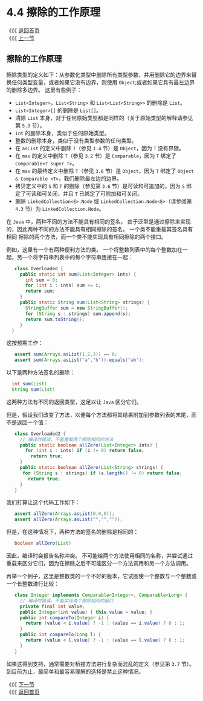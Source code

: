 # 4.4 擦除的工作原理

《《《 [返回首页](../../)   
 《《《 [上一节](4.3-qian-tao-lei.md)

## 擦除的工作原理

擦除类型的定义如下：从参数化类型中删除所有类型参数，并用删除它的边界来替换任何类型变量，或者如果它没有边界，则使用 `Object`;或者如果它具有最左边界 的删除多边界。 这里有些例子：

* `List<Integer>`，`List<String>` 和 `List<List<String>>` 的删除是 `List`。
* `List<Integer>[]` 的删除是 `List[]`。
* 清除 `List` 本身，对于任何原始类型都是同样的（关于原始类型的解释请参见第 `5.3` 节）。
* `int` 的删除本身，类似于任何原始类型。
* 整数的删除本身，类似于没有类型参数的任何类型。
* 在 `asList` 的定义中删除 `T`（参见 `1.4` 节）是 `Object`，因为 `T` 没有界限。
* 在 `max` 的定义中删除 `T`（参见 `3.2` 节）是 `Comparable`，因为 `T` 绑定了 `Comparable<? super T>`。
* 在 `max` 的最终定义中删除 `T`（参见 `3.6` 节）是 `Object`，因为 `T` 绑定了 `Object & Comparable <T>`，我们删除最左边的边界。
* 拷贝定义中的 `S` 和 `T` 的删除（参见第 `3.6` 节）是可读和可追加的，因为 `S` 绑定了可读和可关闭，并且 `T` 已绑定了可附加和可关闭。
* 删除 `LinkedCollection<E>.Node` 或 `LinkedCollection.Node<E>`（请参阅第 `4.3` 节）为 `LinkedCollection.Node`。

在 `Java` 中，两种不同的方法不能具有相同的签名。 由于泛型是通过擦除来实现的，因此两种不同的方法不能具有相同擦除的签名。 一个类不能重载其签名具有相同 擦除的两个方法，而一个类不能实现具有相同擦除的两个接口。

例如，这里有一个有两种便利方法的类。 一个将整数列表中的每个整数加在一起，另一个将字符串列表中的每个字符串连接在一起：

```java
   class Overloaded {
     public static int sum(List<Integer> ints) {
       int sum = 0;
       for (int i : ints) sum += i;
       return sum;
     }
     public static String sum(List<String> strings) {
       StringBuffer sum = new StringBuffer();
       for (String s : strings) sum.append(s);
       return sum.toString();
     }
  }
```

这按预期工作：

```java
   assert sum(Arrays.asList(1,2,3)) == 6;
   assert sum(Arrays.asList("a","b")).equals("ab");
```

以下是两种方法签名的删除：

```java
  int sum(List)
  String sum(List)
```

这两种方法有不同的返回类型，这足以让 `Java` 区分它们。

但是，假设我们改变了方法，以便每个方法都将其结果附加到参数列表的末尾，而不是返回一个值：

```java
   class Overloaded2 {
     // 编译时错误，不能重载两个擦除相同的方法
     public static boolean allZero(List<Integer> ints) {
       for (int i : ints) if (i != 0) return false;
         return true;
     }
     public static boolean allZero(List<String> strings) {
      for (String s : strings) if (s.length() != 0) return false;
        return true;
     }
   }
```

我们打算让这个代码工作如下：

```java
   assert allZero(Arrays.asList(0,0,0));
   assert allZero(Arrays.asList("","",""));
```

但是，在这种情况下，两种方法的签名的删除是相同的：

```java
   boolean allZero(List)
```

因此，编译时会报告名称冲突。 不可能给两个方法使用相同的名称，并尝试通过重载来区分它们，因为在擦除之后不可能区分一个方法调用和另一个方法调用。

再举一个例子，这里是整数类的一个不好的版本，它试图使一个整数与一个整数或一个长整数进行比较：

```java
   class Integer implements Comparable<Integer>, Comparable<Long> {
     // 编译时错误，不能实现两个擦除相同的接口
     private final int value;
     public Integer(int value) { this.value = value; }
     public int compareTo(Integer i) {
       return (value < i.value) ? -1 : (value == i.value) ? 0 : 1;
     }
     public int compareTo(Long l) {
       return (value < l.value) ? -1 : (value == l.value) ? 0 : 1;
     }
   }
```

如果这得到支持，通常需要对桥接方法进行复杂而混乱的定义（参见第 `3.7` 节）。 到目前为止，最简单和最容易理解的选择是禁止这种情况。

《《《 [下一节](../di-wu-zhang-jin-hua-er-bu-shi-ge-ming/)   
 《《《 [返回首页](../../)

